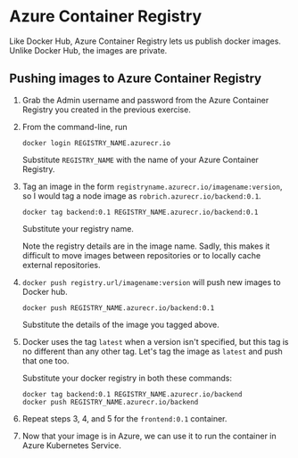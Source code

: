 Azure Container Registry
========================

Like Docker Hub, Azure Container Registry lets us publish docker images.  Unlike Docker Hub, the images are private.


Pushing images to Azure Container Registry
------------------------------------------

1. Grab the Admin username and password from the Azure Container Registry you created in the previous exercise.

2. From the command-line, run

   ```
   docker login REGISTRY_NAME.azurecr.io
   ```

   Substitute `REGISTRY_NAME` with the name of your Azure Container Registry.

3. Tag an image in the form `registryname.azurecr.io/imagename:version`, so I would tag a node image as `robrich.azurecr.io/backend:0.1`.

   ```
   docker tag backend:0.1 REGISTRY_NAME.azurecr.io/backend:0.1
   ```

   Substitute your registry name.

   Note the registry details are in the image name.  Sadly, this makes it difficult to move images between repositories or to locally cache external repositories.

4. `docker push registry.url/imagename:version` will push new images to Docker hub.

   ```
   docker push REGISTRY_NAME.azurecr.io/backend:0.1
   ```

   Substitute the details of the image you tagged above.

5. Docker uses the tag `latest` when a version isn't specified, but this tag is no different than any other tag.  Let's tag the image as `latest` and push that one too.

   Substitute your docker registry in both these commands:

   ```
   docker tag backend:0.1 REGISTRY_NAME.azurecr.io/backend
   docker push REGISTRY_NAME.azurecr.io/backend
   ```

6. Repeat steps 3, 4, and 5 for the `frontend:0.1` container.

7. Now that your image is in Azure, we can use it to run the container in Azure Kubernetes Service.
